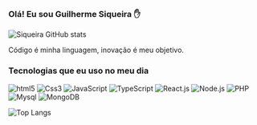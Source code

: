 ### Olá! Eu sou Guilherme Siqueira ✋

![Siqueira GitHub stats](https://github-readme-stats.vercel.app/api?username=Gui94Siqueira&show_icons=true&theme=radical)

Código é minha linguagem, inovação é meu objetivo.

### Tecnologias que eu uso no meu dia

<div style="display: inline_block">
    <img aling="center" alt="html5" src="https://img.shields.io/badge/HTML5-E34F26?style=for-the-badge&logo=html5&logoColor=white" />
    <img aling="center" alt="Css3" src="https://img.shields.io/badge/CSS3-1572B6?style=for-the-badge&logo=css3&logoColor=white" />
    <img aling="center" alt="JavaScript" src="https://img.shields.io/badge/JavaScript-323330?style=for-the-badge&logo=javascript&logoColor=F7DF1E" />
    <img aling="center" alt="TypeScript" src="https://img.shields.io/badge/TypeScript-007ACC?style=for-the-badge&logo=typescript&logoColor=white" />
    <img aling="center" alt="React.js" src="https://img.shields.io/badge/React-20232A?style=for-the-badge&logo=react&logoColor=61DAFB" />
    <img aling="center" alt="Node.js" src="https://img.shields.io/badge/Node.js-43853D?style=for-the-badge&logo=node.js&logoColor=white" />
    <img aling="center" alt="PHP" src="https://img.shields.io/badge/PHP-777BB4?style=for-the-badge&logo=php&logoColor=white" />
    <img aling="center" alt="Mysql" src="https://img.shields.io/badge/MySQL-00000F?style=for-the-badge&logo=mysql&logoColor=white" />
    <img aling="center" alt="MongoDB" src="https://img.shields.io/badge/MongoDB-4EA94B?style=for-the-badge&logo=mongodb&logoColor=white" />
</div>

![Top Langs](https://github-readme-stats.vercel.app/api/top-langs/?username=Gui94Siqueira&size_weight=0.5&count_weight=0.5)



